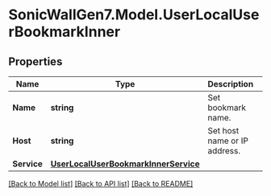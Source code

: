 # SonicWallGen7.Model.UserLocalUserBookmarkInner

## Properties

Name | Type | Description | Notes
------------ | ------------- | ------------- | -------------
**Name** | **string** | Set bookmark name. | 
**Host** | **string** | Set host name or IP address. | [optional] 
**Service** | [**UserLocalUserBookmarkInnerService**](UserLocalUserBookmarkInnerService.md) |  | [optional] 

[[Back to Model list]](../README.md#documentation-for-models) [[Back to API list]](../README.md#documentation-for-api-endpoints) [[Back to README]](../README.md)

